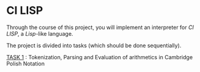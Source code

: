 # CI LISP

Through the course of this project, you will implement an interpreter for *CI LISP*, a *Lisp*-like language.

The project is divided into tasks (which should be done sequentially).

[TASK 1](./instructions/task_1.md) : Tokenization, Parsing and Evaluation of arithmetics in Cambridge Polish Notation